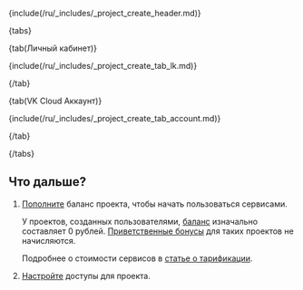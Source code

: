 {include(/ru/_includes/_project_create_header.md)}

{tabs}

{tab(Личный кабинет)}

{include(/ru/_includes/_project_create_tab_lk.md)}

{/tab}

{tab(VK Cloud Аккаунт)}

{include(/ru/_includes/_project_create_tab_account.md)}

{/tab}

{/tabs}

## Что дальше?

1. [Пополните](/ru/intro/billing/instructions/payment) баланс проекта, чтобы начать пользоваться сервисами.

    У проектов, созданных пользователями, [баланс](/ru/intro/billing/concepts/balance) изначально составляет 0 рублей. [Приветственные бонусы](/ru/intro/billing/concepts/balance) для таких проектов не начисляются.

   Подробнее о стоимости сервисов в [статье о тарификации](../../../tariffication).

1. [Настройте](/ru/tools-for-using-services/account/instructions/project-settings/access-manage) доступы для проекта.
